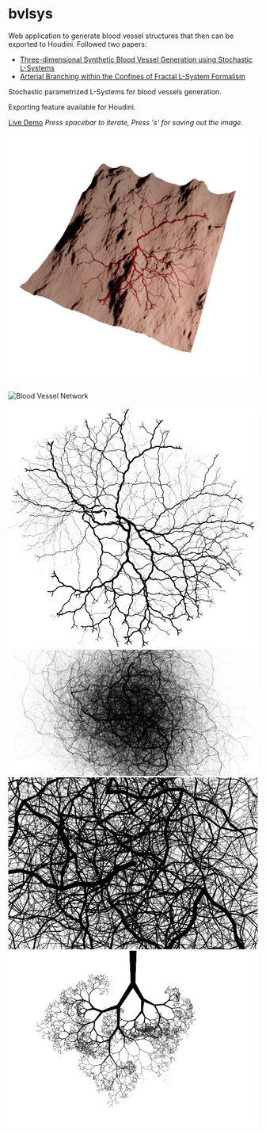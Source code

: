 # bvlsys

Web application to generate blood vessel structures that then can be exported to
Houdini. Followed two papers:

- [Three-dimensional Synthetic Blood Vessel Generation using Stochastic L-Systems](https://www.researchgate.net/publication/255822766_Three-dimensional_synthetic_blood_vessel_generation_using_stochastic_L-systems)
- [Arterial Branching within the Confines of Fractal L-System Formalism](http://matema.ujaen.es/jnavas/archivos_interactivos/web_paco/fractales/fractales3d/artrerias.pdf.pdf)

Stochastic parametrized L-Systems for blood vessels generation.

Exporting feature available for Houdini.

[Live Demo](https://eulersson.github.io/bvlsys)
*Press spacebar to iterate, Press 's' for saving out the image.*

![Houdini Export](/img/houdini.png)

![Blood Vessel Network](/img/bv01.png?raw=true "Blood Vessel Network")

<div align="center">
  <picture>
    <source media="(prefers-color-scheme: dark)" srcset="img/net.dark.png" />
    <img alt="Blood Vessel Net" src="img/net.light.png" />
  </picture>
</div>

<div align="center">
  <picture>
    <source media="(prefers-color-scheme: dark)" srcset="img/tangled.dark.png" />
    <img alt="Blood Vessel Tangled" src="img/tangled.light.png" />
  </picture>
</div>

<div align="center">
  <picture>
    <source media="(prefers-color-scheme: dark)" srcset="img/thicket.dark.png" />
    <img alt="Blood Vessel Tangled" src="img/thicket.light.png" />
  </picture>
</div>

<div align="center">
  <picture>
    <source media="(prefers-color-scheme: dark)" srcset="img/tree.dark.png" />
    <img alt="Blood Vessel Tangled" src="img/tree.light.png" />
  </picture>
</div>
